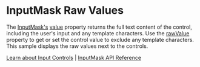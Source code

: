 InputMask Raw Values
===========================

The [InputMask's](https://www.grapecity.com/wijmo/api/classes/wijmo_input.inputmask.html) [value](https://www.grapecity.com/wijmo/api/classes/wijmo_input.inputmask.html#value) property returns the full text content of the control, including the user's input and any template characters. Use the [rawValue](https://www.grapecity.com/wijmo/api/classes/wijmo_input.inputmask.html#rawvalue) property to get or set the control value to exclude any template characters. This sample displays the raw values next to the controls.

[Learn about Input Controls](https://www.grapecity.com/wijmo/input-controls-javascript) | [InputMask API Reference](https://www.grapecity.com/wijmo/api/classes/wijmo_input.calendar.html)